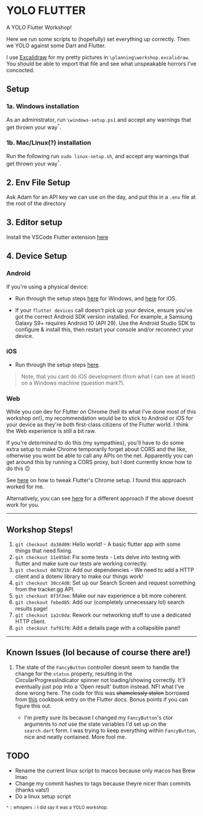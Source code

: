 # YOLO FLUTTER

A YOLO Flutter Workshop!

Here we run some scripts to (hopefully) set everything up correctly. Then we YOLO against some Dart and Flutter.

I use [Excalidraw](https://excalidraw.com/) for my pretty pictures in `\planning\workshop.excalidraw`. You should be able to import that file and see what unspeakable horrors I've concocted.

## Setup

### 1a. Windows installation

As an administrator, run `\windows-setup.ps1` and accept any warnings that get thrown your way<sup>^</sup>.

### 1b. Mac/Linux(?) installation

Run the following run `sudo linux-setup.sh`, and accept any warnings that get thrown your way<sup>^</sup>.

## 2. Env File Setup

Ask Adam for an API key we can use on the day, and put this in a `.env` file at the root of the directory

## 3. Editor setup

Install the VSCode Flutter extension [here](https://marketplace.visualstudio.com/items?itemName=Dart-Code.flutter)

## 4. Device Setup

### Android

If you're using a physical device:

- Run through the setup steps [here](https://flutter.dev/docs/get-started/install/windows#set-up-your-android-device) for Windows, and [here](https://flutter.dev/docs/get-started/install/macos#set-up-your-android-device) for iOS.

- If your `flutter devices` call doesn't pick up your device, ensure you've got the correct Android SDK version installed. For example, a Samsung Galaxy S9+ requires Android 10 (API 29). Use the Android Studio SDK to configure & install this, then restart your console and/or reconnect your device.

### iOS

- Run through the setup steps [here](https://flutter.dev/docs/get-started/install/macos#ios-setup).

> Note, that you cant do iOS development (from what I can see at least) on a Windows machine (question mark?).

### Web

While you _can_ dev for Flutter on Chrome (hell its what I've done most of this workshop on!), my recommendation would be to stick to Android or iOS for your device as they're both first-class citizens of the Flutter world. I think the Web experience is still a bit raw.

If you're _determined_ to do this (my sympathies), you'll have to do some extra setup to make Chrome temporarily forget about CORS and the like, otherwise you wont be able to call any APIs on the net. Apparently you can get around this by running a CORS proxy, but I dont currently know how to do this 🙃

See [here](https://stackoverflow.com/questions/65630743/how-to-solve-flutter-web-api-cors-error-only-with-dart-code/66879350#66879350) on how to tweak Flutter's Chrome setup. I found this approach worked for me.

Alternatively, you can see [here](https://github.com/flutter/flutter/issues/46904#issuecomment-629363145) for a different approach if the above doesnt work for you.

---

## Workshop Steps!

1. `git checkout da38d09`: Hello world! - A basic flutter app with some things that need fixing.
2. `git checkout 11e95bd`: Fix some tests - Lets delve into testing with flutter and make sure our tests are working correctly.
3. `git checkout 007021b`: Add our dependencies - We need to add a HTTP client and a dotenv library to make our things work!
4. `git checkout 30cc4d8`: Set up our Search Screen and request something from the tracker.gg API.
5. `git checkout 8f3f3ee`: Make our nav experience a bit more coherent.
6. `git checkout febed85`: Add our (completely unnecessary lol) search results page!
7. `git checkout 1a2c0da`: Rework our networking stuff to use a dedicated HTTP client.
8. `git checkout faf91f0`: Add a details page with a collapsible panel!

---

## Known Issues (lol because of course there are!)

1. The state of the `FancyButton` controller doesnt seem to handle the change for the `status` property, resulting in the CircularProgressIndicator spinner not loading/showing correctly. It'll eventually just pop into a 'Open result' button instead. NFI what I've done wrong here. The code for this was ~~shamelessly stolen~~ borrowed from [this](https://flutter.dev/docs/cookbook/effects/download-button) cookbook entry on the Flutter docs. Bonus points if you can figure this out.

   - I'm pretty sure its because I changed my `FancyButton`'s ctor arguments to _not_ use the state variables I'd set up on the `search.dart` form. I was trying to keep everything within `FancyButton`, nice and neatly contained. More fool me.

## TODO

- Rename the current linux script to macos because only macos has Brew lmao
- Change my commit hashes to tags because theyre nicer than commits (thanks vats!)
- Do a linux setup script

<sup>^ :: whispers :: I did say it was a YOLO workshop.
